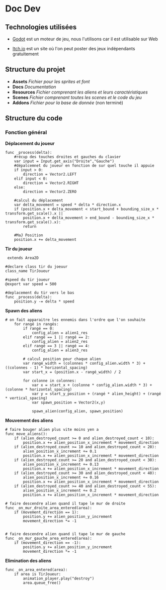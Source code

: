 # Doc Dev

  

## Technologies utilisées

  

- [Godot](https://godotengine.org/) est un moteur de jeu, nous l'utilisons car il est utilisable sur Web

- [Itch.io](https://itch.io/) est un site où l'on peut poster des jeux indépendants gratuitement

  

## Structure du projet

  

-  **Assets**  *Fichier pour les sprites et font*
-  **Docs** *Documentation*
-  **Resources**  *Fichier comprenant les aliens et leurs caractéristiques*
-  **Scenes**  *Fichier comprenant toutes les scenes et le code du jeu*
-  **Addons**  *Fichier pour la base de donnée* (non terminé)

  

## Structure du code

### Fonction général

**Déplacement du joueur**

```
func _process(delta):
	#récup des touches droites et gauches du clavier
	var input = Input.get_axis("Droite","Gauche")
	#dépalcemnet du joueur en fonction de sur quel touche il appuie
	if input > 0:
		direction = Vector2.LEFT
	elif input < 0:
		direction = Vector2.RIGHT
	else:
		direction = Vector2.ZERO
	
	#calcul du déplacement
	var delta_movement = speed * delta * direction.x
	if (position.x + delta_movement < start_bound + bounding_size_x * transform.get_scale().x ||
		position.x + delta_movement > end_bound - bounding_size_x * transform.get_scale().x):
		return
	
	#MaJ Position
	position.x += delta_movement 
```
**Tir du joueur**
```
 extends Area2D

#declare class tir du joeuur
class_name TirJoueur

#speed du tir joueur
@export var speed = 500 

#deplacement du tir vers le bas
func _process(delta):
	position.y -= delta * speed
```
**Spawn des aliens**
```
# on fait apparaitre les ennemis dans l'ordre que l'on souhaite
	for rangé in rangés:
		if rangé == 0:
			config_alien = alien1_res
		elif rangé == 1 || rangé == 2:
			config_alien = alien2_res
		elif rangé == 3 || rangé == 4:
			config_alien = alien3_res
		
		# calcul position pour chaque alien
		var rangé_width = (colonnes * config_alien.width * 3) + ((colonnes - 1) * horizontal_spacing)
		var start_x = (position.x - rangé_width) / 2
		
		for colonne in colonnes:
			var x = start_x + (colonne * config_alien.width * 3) + (colonne * horizontal_spacing)
			var y = start_y_position + (rangé * alien_height) + (rangé * vertical_spacing)
			var spawn_position = Vector2(x,y)
			
			spawn_alien(config_alien, spawn_position)
```
**Mouvement des aliens**
```
# faire bouger alien plus vite moins yen a 
func move_aliens():
	if (alien_destroyed_count >= 0 and alien_destroyed_count < 10):
		position.x += alien_position_x_increment * movement_direction
	if (alien_destroyed_count >= 10 and alien_destroyed_count < 20):
		alien_position_x_increment += 0.1
		position.x += alien_position_x_increment * movement_direction
	if (alien_destroyed_count >= 20 and alien_destroyed_count < 30):
		alien_position_x_increment += 0.13
		position.x += alien_position_x_increment * movement_direction
	if (alien_destroyed_count >= 30 and alien_destroyed_count < 40):
		alien_position_x_increment += 0.16
		position.x += alien_position_x_increment * movement_direction
	if (alien_destroyed_count >= 40 and alien_destroyed_count < 55):
		alien_position_x_increment += 0.2
		position.x += alien_position_x_increment * movement_direction

# faire descendre alien quand il tape le mur de droite
func _on_mur_droite_area_entered(area):
	if (movement_direction == 1):
		position.y += alien_position_y_increment
		movement_direction *= -1
		

# faire descendre alien quand il tape le mur de gauche
func _on_mur_gauche_area_entered(area):
	if (movement_direction == -1):
		position.y += alien_position_y_increment
		movement_direction *= -1
```

**Elimination des aliens**
```
func _on_area_entered(area):
	if area is TirJoueur: 
		animation_player.play("destroy")
		area.queue_free()
```

